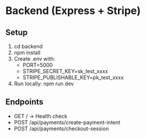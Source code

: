 # Backend (Express + Stripe)

## Setup
1. cd backend
2. npm install
3. Create .env with:
   - PORT=5000
   - STRIPE_SECRET_KEY=sk_test_xxxx
   - STRIPE_PUBLISHABLE_KEY=pk_test_xxxx
4. Run locally:
   npm run dev

## Endpoints
- GET / → Health check
- POST /api/payments/create-payment-intent
- POST /api/payments/checkout-session